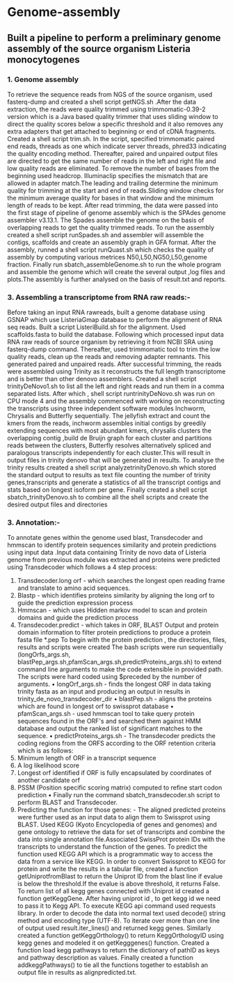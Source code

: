 # Genome-assembly
## Built a pipeline to perform a preliminary genome assembly of the source organism Listeria monocytogenes 

### 1.	Genome assembly 
To retrieve the sequence reads from NGS of the source organism, used fasterq-dump and created a shell script getNGS.sh .After the data extraction, the reads were quality trimmed using trimmomatic-0.39-2 version which is a Java based quality trimmer that uses sliding window to direct the quality scores below a specific threshold and it also removes any extra adapters that get attached to beginning or end of cDNA fragments.
Created a shell script trim.sh. In the script, specified trimmomatic paired end reads, threads as one which indicate server threads, phred33 indicating the quality encoding method. Thereafter, paired and unpaired output files are directed to get the same number of reads in the left and right file and low quality reads are eliminated. To remove the number of bases from the beginning used headcrop. Illuminaclip specifies the mismatch that are allowed in adapter match.The leading and trailing determine the minimum quality for trimming at the start and end of reads.Sliding window checks for the minimum average quality for bases in that window and the minimum length of reads to be kept.
After read trimming, the data were passed into the first stage of pipeline of genome assembly which is the SPAdes genome assembler v3.13.1. The Spades assemble the genome on the basis of overlapping reads to get the quality trimmed reads.
To run the assembly created a shell script runSpades.sh and assembler will assemble the contigs, scaffolds and create an assembly graph in GFA format. After the assembly, runned a shell script runQuast.sh which checks the quality of assembly by computing various metrices N50,L50,NG50,L50,genome fraction. Finally run sbatch_assembleGenome.sh to run the whole program and assemble the genome which will create the several output ,log files and plots.The assembly is further analysed on the basis of result.txt and reports.

### 3.	Assembling a transcriptome from RNA raw reads:-

Before taking an input RNA rawreads, built a genome database using GSNAP which use ListeriaGmap database to perform the alignment of RNA seq reads. Built a script ListeriBuild.sh for the alignment. Used scaffolds.fasta to build the database. 
Following which processed input data RNA raw reads of source organism by retrieving it from NCBI SRA using fasterq-dump command. Thereafter, used trimmomatic tool to trim the low quality reads, clean up the reads and removing adapter remnants. This generated paired and unpaired reads. After successful trimming, the reads were assembled using Trinity as it reconstructs the full length transcriptome and is better than other denovo assemblers. Created a shell script trinityDeNovo1.sh to list all the left and right reads and run them in a comma separated lists. After which , shell script runtrinityDeNovo.sh was run on CPU mode 4 and the assembly commenced with working on reconstructing the transcripts using three independent software modules Inchworm, Chrysalis and Butterfly sequentially. The jellyfish extract and count the kmers from the reads, inchworm assembles initial contigs by greedily extending sequences with most abundant kmers, chrysalis clusters the overlapping contig ,build de Bruijn graph for each cluster and partitions reads between the clusters, Butterfly resolves alternatively spliced and paralogous transcripts independently for each cluster.This will result in output files in trinity denovo that will be generated in results. To analyse the trinity results created a shell script analyzetrinityDenovo.sh which stored the standard output to results as text file counting the number of trinity genes,transcripts and generate a statistics of all the transcript contigs and stats based on longest isoform per gene. Finally created a shell script sbatch_trinityDenovo.sh to combine all the shell scripts and create the desired output files and directories

### 3.	Annotation:- 
To annotate genes within the genome used blast, Transdecoder and hmmscan to identify protein sequences similarity and protein predictions using input data .Input data containing Trinity de novo data of Listeria genome from previous module was extracted and proteins were predicted using Transdecoder which follows a 4 step process:
1.	Transdecoder.long orf - which searches the longest open reading frame and translate to amino acid sequences.
2.	Blastp - which identifies proteins similarity by aligning the long orf to guide the prediction expression process
3.	Hmmscan - which uses Hidden markov model to scan and protein domains and guide the prediction process
4.	Transdecoder.predict - which takes in ORF, BLAST Output and protein domain information to filter protein predictions to produce a protein fasta file *.pep
To begin with the protein prediction , the directories, files, results and scripts were created The bash scripts were run sequentially (longOrfs_args.sh, blastPep_args.sh,pfamScan_args.sh,predictProteins_args.sh) to extend command line arguments to make the code extensible in provided path.
The scripts were hard coded using $preceded by the number of arguments.
•	longOrf_args.sh - finds the longest ORF in data taking trinity fasta as an input and producing an output in results in trinity_de_novo_transdecoder_dir
•	blastPep.sh - aligns the proteins which are found in longest orf to swissprot database
•	pfamScan_args.sh - used hmmscan tool to take query protein sequences found in the ORF's and searched them against HMM database and output the ranked list of significant matches to the sequence.
•	predictProteins_args.sh - The transdecoder predicts the coding regions from the ORFS according to the ORF retention criteria which is as follows:
1.	Minimum length of ORF in a transcript sequence
2.	A log likelihood score
3.	Longest orf identified if ORF is fully encapsulated by coordinates of another candidate orf
4.	PSSM (Position specific scoring matrix) computed to refine start codon prediction
•	Finally run the command sbatch_transdecoder.sh script to perform BLAST and Transdecoder.
5.	Predicting the function for those genes: - The aligned predicted proteins were further used as an input data to align them to Swissprot using BLAST.
Used KEGG (Kyoto Encyclopedia of genes and genomes) and gene ontology to retrieve the data for set of transcripts and combine the data into single annotation file.Associated SwissProt protein IDs with the transcripts to understand the function of the genes. To predict the function used KEGG API which is a programmatic way to access the data from a service like KEGG. In order to convert Swissprot to KEGG for protein and write the results in a tabular file, created a function getUniprotfromBlast to return the Uniprot ID from the blast line if evalue is below the threshold.If the evalue is above threshold, it returns False. To return list of all kegg genes connected with Uniprot id created a function getKeggGene. After having uniprot id , to get kegg id we need to pass it to Kegg API. To execute KEGG api command used requests library. In order to decode the data into normal text used decode() string method and encoding type (UTF-8). To iterate over more than one line of output used result.iter_lines() and returned kegg genes. Similarly created a function getKeggOrthology() to return KeggOrthologyID using kegg genes and modeled it on getKegggenes() function. Created a function load kegg pathways to return the dictionary of pathID as keys and pathway description as values. Finally created a function addkeggPathways() to tie all the functions together to establish an output file in results as alignpredicted.txt.

